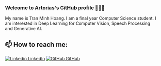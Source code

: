 ### Welcome to Artorias's GitHub profile 👋👋👋
My name is Tran Minh Hoang. I am a final year Computer Science student. I am interested in Deep Learning for Computer Vision, Speech Processing and Generative AI.<br>
## 📫 How to reach me: 

[![Linkedin](https://i.stack.imgur.com/gVE0j.png) LinkedIn](https://www.linkedin.com/in/artorias3101/) [![GitHub](https://i.stack.imgur.com/tskMh.png) GitHub](https://github.com/chnk58hoang)

